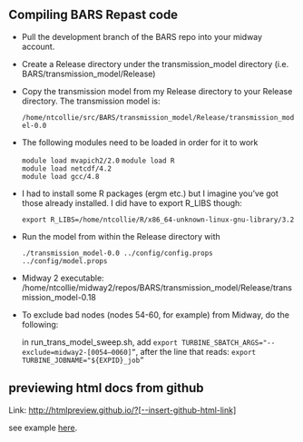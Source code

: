 ## Compiling BARS Repast code

* Pull the development branch of the BARS repo into your midway account.

* Create a Release directory under the transmission_model directory (i.e. BARS/transmission_model/Release)

* Copy the transmission model from my Release directory to your Release directory. The transmission model is:

     `/home/ntcollie/src/BARS/transmission_model/Release/transmission_model-0.0`

* The following modules need to be loaded in order for it to work

   `module load mvapich2/2.0` 
   `module load R`  
   `module load netcdf/4.2`  
   `module load gcc/4.8`

* I had to install some R packages (ergm etc.) but I imagine you’ve got those already installed. I did have to export R_LIBS though:

   `export R_LIBS=/home/ntcollie/R/x86_64-unknown-linux-gnu-library/3.2`

* Run the model from within the Release directory with 

   `./transmission_model-0.0 ../config/config.props ../config/model.props`    
   
* Midway 2 executable: /home/ntcollie/midway2/repos/BARS/transmission_model/Release/transmission_model-0.18

* To exclude bad nodes (nodes 54-60, for example) from Midway, do the following:

     in run_trans_model_sweep.sh, add `export TURBINE_SBATCH_ARGS="--exclude=midway2-[0054–0060]”`, after the line that reads: `export TURBINE_JOBNAME="${EXPID}_job”`    

## previewing html docs from github

Link: http://htmlpreview.github.io/?[--insert-github-html-link]

see example [here](http://htmlpreview.github.io/?https://github.com/khanna7/BARS/blob/development/transmission_model/r/testing/testing-apr06-2016.html).
